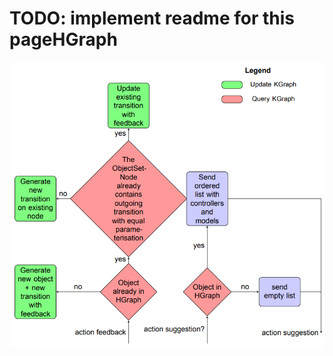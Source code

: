 # TODO: implement readme for this pageHGraph



![Structure Robot Framework](../../../figures/kgraph_flowchart.png)
